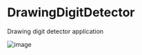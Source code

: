 # DrawingDigitDetector
Drawing digit detector application

![image](https://github.com/TerrorScript/DrawingDigitDetector/assets/76130294/734c38fc-531a-416d-b1c1-363ac028b073)
